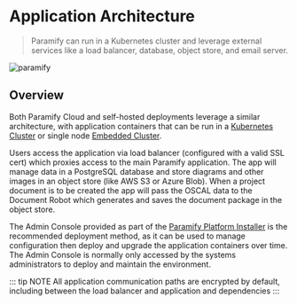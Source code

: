 # Application Architecture
> Paramify can run in a Kubernetes cluster and leverage external services like a load balancer, database, object store, and email server.

![paramify](/assets/app-architecture.png)

## Overview
Both Paramify Cloud and self-hosted deployments leverage a similar architecture, with application containers that can be run in a [Kubernetes Cluster](/deployment-options#kubernetes-cluster) or single node [Embedded Cluster](/deployment-options#embedded-cluster).

Users access the application via load balancer (configured with a valid SSL cert) which proxies access to the main Paramify application. The app will manage data in a PostgreSQL database and store diagrams and other images in an object store (like AWS S3 or Azure Blob). When a project document is to be created the app will pass the OSCAL data to the Document Robot which generates and saves the document package in the object store.

The Admin Console provided as part of the [Paramify Platform Installer](/ppi) is the recommended deployment method, as it can be used to manage configuration then deploy and upgrade the application containers over time. The Admin Console is normally only accessed by the systems administrators to deploy and maintain the environment.

::: tip NOTE
All application communication paths are encrypted by default, including between the load balancer and application and dependencies
:::
